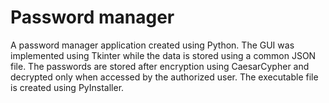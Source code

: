 # Password manager
A password manager application created using Python. The GUI was implemented using Tkinter while the data is stored using a common JSON file. The passwords are stored after encryption using CaesarCypher and decrypted only when accessed by the authorized user. The executable file is created using PyInstaller.
